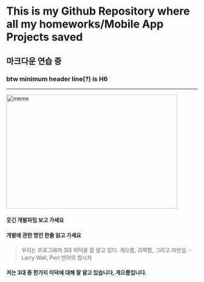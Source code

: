 # This is my Github Repository where all my homeworks/Mobile App Projects saved
## 마크다운 연습 중
### btw minimum header line(?) is H6


* * *

<img src="https://pbs.twimg.com/media/FdkYSupUoAASKEM?format=png&name=small" width="450px" height="300px" title="웃자" alt="meme"></img><br/>

#### 웃긴 개발자밈 보고 가세요
#### 개발에 관한 명언 한줄 읽고 가세요

>우리는 프로그래머 3대 미덕을 잘 알고 있다. 게으름, 괴팍함, 그리고 자만심.
> -Larry Wall, Perl 언어의 창시자

#### 저는 3대 중 한가지 미덕에 대해 잘 알고 있습니다, 게으름입니다.

